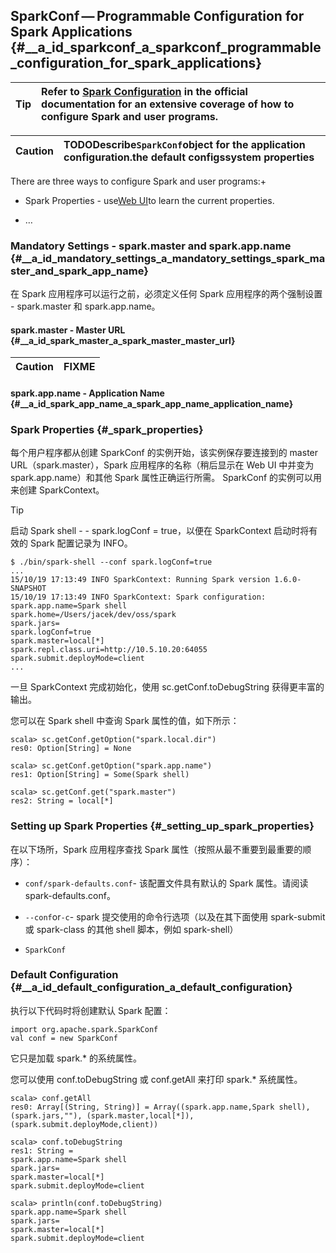 ## SparkConf — Programmable Configuration for Spark Applications {#__a_id_sparkconf_a_sparkconf_programmable_configuration_for_spark_applications}

| Tip | Refer to [Spark Configuration](http://spark.apache.org/docs/latest/configuration.html) in the official documentation for an extensive coverage of how to configure Spark and user programs. |
| :--- | :--- |


| Caution | TODODescribe`SparkConf`object for the application configuration.the default configssystem properties |
| :--- | :--- |


There are three ways to configure Spark and user programs:+

* Spark Properties - use[Web UI](https://jaceklaskowski.gitbooks.io/mastering-apache-spark/content/spark-webui.html)to learn the current properties.

* …​

### Mandatory Settings - spark.master and spark.app.name {#__a_id_mandatory_settings_a_mandatory_settings_spark_master_and_spark_app_name}

在 Spark 应用程序可以运行之前，必须定义任何 Spark 应用程序的两个强制设置 - spark.master 和 spark.app.name。

#### spark.master - Master URL {#__a_id_spark_master_a_spark_master_master_url}

| Caution | FIXME |
| :--- | :--- |


#### spark.app.name - Application Name {#__a_id_spark_app_name_a_spark_app_name_application_name}

### Spark Properties {#_spark_properties}

每个用户程序都从创建 SparkConf 的实例开始，该实例保存要连接到的 master URL（spark.master），Spark 应用程序的名称（稍后显示在 Web UI 中并变为 spark.app.name）和其他 Spark 属性正确运行所需。 SparkConf 的实例可以用来创建 SparkContext。

Tip

启动 Spark shell - - spark.logConf = true，以便在 SparkContext 启动时将有效的 Spark 配置记录为 INFO。

```
$ ./bin/spark-shell --conf spark.logConf=true
...
15/10/19 17:13:49 INFO SparkContext: Running Spark version 1.6.0-SNAPSHOT
15/10/19 17:13:49 INFO SparkContext: Spark configuration:
spark.app.name=Spark shell
spark.home=/Users/jacek/dev/oss/spark
spark.jars=
spark.logConf=true
spark.master=local[*]
spark.repl.class.uri=http://10.5.10.20:64055
spark.submit.deployMode=client
...
```

一旦 SparkContext 完成初始化，使用 sc.getConf.toDebugString 获得更丰富的输出。

您可以在 Spark shell 中查询 Spark 属性的值，如下所示：

```
scala> sc.getConf.getOption("spark.local.dir")
res0: Option[String] = None

scala> sc.getConf.getOption("spark.app.name")
res1: Option[String] = Some(Spark shell)

scala> sc.getConf.get("spark.master")
res2: String = local[*]
```

### Setting up Spark Properties {#_setting_up_spark_properties}

在以下场所，Spark 应用程序查找 Spark 属性（按照从最不重要到最重要的顺序）：

* `conf/spark-defaults.conf`- 该配置文件具有默认的 Spark 属性。请阅读 spark-defaults.conf。

* `--conf`or`-c`- spark 提交使用的命令行选项（以及在其下面使用 spark-submit 或 spark-class 的其他 shell 脚本，例如 spark-shell）

* `SparkConf`

### Default Configuration {#__a_id_default_configuration_a_default_configuration}

执行以下代码时将创建默认 Spark 配置：

```
import org.apache.spark.SparkConf
val conf = new SparkConf
```

它只是加载 spark.\* 的系统属性。

您可以使用 conf.toDebugString 或 conf.getAll 来打印 spark.\* 系统属性。

```
scala> conf.getAll
res0: Array[(String, String)] = Array((spark.app.name,Spark shell), (spark.jars,""), (spark.master,local[*]), (spark.submit.deployMode,client))

scala> conf.toDebugString
res1: String =
spark.app.name=Spark shell
spark.jars=
spark.master=local[*]
spark.submit.deployMode=client

scala> println(conf.toDebugString)
spark.app.name=Spark shell
spark.jars=
spark.master=local[*]
spark.submit.deployMode=client
```





